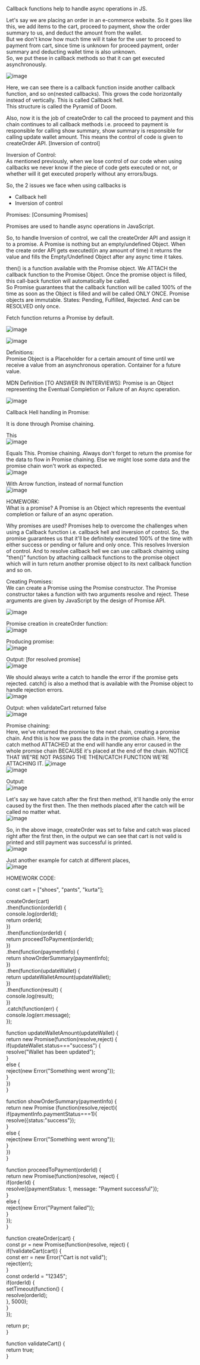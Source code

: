 Callback functions help to handle async operations in JS. 

Let's say we are placing an order in an e-commerce website. So it goes like this, we add items to the cart, proceed to payment, show the order summary to us, and deduct the amount from the wallet.  
But we don't know how much time will it take for the user to proceed to payment from cart, since time is unknown for proceed payment, order summary and deducting wallet time is also unknown.  
So, we put these in callback methods so that it can get executed asynchronously. 

![image](https://github.com/Gayathri229/JavaScript/assets/60467364/628f6599-c2df-43e2-9994-e7508a3a07c7)

Here, we can see there is a callback function inside another callback function, and so on(nested callbacks). This grows the code horizontally instead of vertically. This is called Callback hell.  
This structure is called the Pyramid of Doom.  

Also, now it is the job of createOrder to call the proceed to payment and this chain continues to all callback methods i.e. proceed to payment is responsible for calling show summary, show summary is responsible for calling update wallet amount. This means the control of code is given to createOrder API. [Inversion of control]


Inversion of Control:  
As mentioned previously, when we lose control of our code when using callbacks we never know if the piece of code gets executed or not, or whether will it get executed properly without any errors/bugs. 



So, the 2 issues we face when using callbacks is 
- Callback hell
- Inversion of control


Promises: [Consuming Promises]  

Promises are used to handle async operations in JavaScript.

So, to handle Inversion of control, we call the createOrder API and assign it to a promise. A Promise is nothing but an empty/undefined Object. When the create order API gets executed(in any amount of time) it returns the value and fills the Empty/Undefined Object after any async time it takes.

then() is a function available with the Promise object. We ATTACH the callback function to the Promise Object. Once the promise object is filled, this call-back function will automatically be called.  
So Promise guarantees that the callback function will be called 100% of the time as soon as the Object is filled and will be called ONLY ONCE. Promise objects are immutable.
States: Pending, Fulfilled, Rejected. And can be RESOLVED only once.  

Fetch function returns a Promise by default. 

![image](https://github.com/Gayathri229/JavaScript/assets/60467364/5def2e39-14e9-4433-8d75-b0155b14dfe0)



![image](https://github.com/Gayathri229/JavaScript/assets/60467364/0c08c015-cd2a-42f7-b708-aa756a550967)


Definitions:  
Promise Object is a Placeholder for a certain amount of time until we receive a value from an asynchronous operation.
Container for a future value.  


MDN Definition [TO ANSWER IN INTERVIEWS]: Promise is an Object representing the Eventual Completion or Failure of an Async operation.

![image](https://github.com/Gayathri229/JavaScript/assets/60467364/893ec340-92ab-4154-a47f-2b403cdcfb02)


Callback Hell handling in Promise:

It is done through Promise chaining. 

This  
![image](https://github.com/Gayathri229/JavaScript/assets/60467364/6dca7740-06cc-42fe-a75b-bbd8f3bac6f1)

Equals  This. Promise chaining. Always don't forget to return the promise for the data to flow in Promise chaining. Else we might lose some data and the promise chain won't work as expected.  
![image](https://github.com/Gayathri229/JavaScript/assets/60467364/93f48e84-b0b6-4434-8bcb-bfc7906e6925)

With Arrow function, instead of normal function   
![image](https://github.com/Gayathri229/JavaScript/assets/60467364/e4a1636a-a60c-4101-b126-616624ed513c)


HOMEWORK:  
What is a promise? A Promise is an Object which represents the eventual completion or failure of an async operation.  
  
Why promises are used? Promises help to overcome the challenges when using a Callback function i.e. callback hell and inversion of control. So, the promise guarantees us that it'll be definitely executed 100% of the time with either success or pending or failure and only once. This resolves Inversion of control. And to resolve callback hell we can use callback chaining using "then()" function by attaching callback functions to the promise object which will in turn return another promise object to its next callback function and so on.


  


Creating Promises:  
We can create a Promise using the Promise constructor. The Promise constructor takes a function with two arguments resolve and reject. These arguments are given by JavaScript by the design of Promise API.

![image](https://github.com/Gayathri229/JavaScript/assets/60467364/78fff741-400a-4417-87c4-a53014e65b38)

Promise creation in createOrder function:  
![image](https://github.com/Gayathri229/JavaScript/assets/60467364/6fff0aff-44d4-42ce-835f-dc73574bbaf8)

Producing promise:  
![image](https://github.com/Gayathri229/JavaScript/assets/60467364/a2afd384-b038-4489-8b82-b1a48425f15a)
  
Output: [for resolved promise]  
![image](https://github.com/Gayathri229/JavaScript/assets/60467364/8ab31980-326f-41d9-a349-e509503f593b)


We should always write a catch to handle the error if the promise gets rejected. catch() is also a method that is available with the Promise object to handle rejection errors.  
![image](https://github.com/Gayathri229/JavaScript/assets/60467364/55588ae1-7ee9-4dce-8831-16825ee39869)  
  
Output: when validateCart returned false  
![image](https://github.com/Gayathri229/JavaScript/assets/60467364/1cfc4dff-935a-4f56-a3ff-212167681b24)


Promise chaining:  
Here, we've returned the promise to the next chain, creating a promise chain. And this is how we pass the data in the promise chain. Here, the catch method ATTACHED at the end will handle any error caused in the whole promise chain BECAUSE it's placed at the end of the chain. NOTICE THAT WE"RE NOT PASSING THE THEN/CATCH FUNCTION WE'RE ATTACHING IT.
![image](https://github.com/Gayathri229/JavaScript/assets/60467364/8972ff35-9dcd-466f-93e9-962a47a817de)  
![image](https://github.com/Gayathri229/JavaScript/assets/60467364/c9a6c8a5-c617-4725-9a27-e0d0044f56cf)

Output:  
![image](https://github.com/Gayathri229/JavaScript/assets/60467364/62381991-9d3e-442a-98eb-e99afea25230)


Let's say we have catch after the first then method, it'll handle only the error caused by the first then. The then methods placed after the catch will be called no matter what.  
![image](https://github.com/Gayathri229/JavaScript/assets/60467364/83831e1e-c502-4c72-ba96-e23d815f06e1)

So, in the above image, createOrder was set to false and catch was placed right after the first then, in the output we can see that cart is not valid is printed and still payment was successful is printed.  
![image](https://github.com/Gayathri229/JavaScript/assets/60467364/5e467e9a-266d-4adb-81af-94441423996a)


Just another example for catch at different places,  
![image](https://github.com/Gayathri229/JavaScript/assets/60467364/f4ed80d0-f631-46b9-9602-078367bef974)
   
  
  
HOMEWORK CODE:  
  
const cart = ["shoes", "pants", "kurta"];  
  
createOrder(cart)  
 .then(function(orderId) {  
  console.log(orderId);  
  return orderId;  
})  
 .then(function(orderId) {  
  return proceedToPayment(orderId);  
 })  
 .then(function(paymentInfo) {  
  return showOrderSummary(paymentInfo);  
 })  
 .then(function(updateWallet) {  
  return updateWalletAmount(updateWallet);  
 })  
 .then(function(result) {  
  console.log(result);  
 })  
  .catch(function(err) {  
 console.log(err.message);  
});  

function updateWalletAmount(updateWallet) {  
 return new Promise(function(resolve,reject) {  
  if(updateWallet.status==="success") {  
   resolve("Wallet has been updated");  
  }  
  else {  
   reject(new Error("Something went wrong"));  
  }  
 })  
}  


function showOrderSummary(paymentInfo) {  
 return new Promise (function(resolve,reject){  
  if(paymentInfo.paymentStatus===1){  
   resolve({status:"success"});  
  }  
  else {  
   reject(new Error("Something went wrong"));  
  }  
 })  
}  

function proceedToPayment(orderId) {  
 return new Promise(function(resolve, reject) {  
  if(orderId) {  
   resolve({paymentStatus: 1, message: "Payment successful"});  
  }  
  else {  
   reject(new Error("Payment failed"));  
  }  
 });  
}  

function createOrder(cart) {  
 const pr = new Promise(function(resolve, reject) {  
  if(!validateCart(cart)) {  
   const err = new Error("Cart is not valid");  
   reject(err);  
  }  
  const orderId = "12345";  
  if(orderId) {  
   setTimeout(function() {  
       resolve(orderId);  
   }, 5000);  
  }  
 });  

 return pr;  
}  

function validateCart() {  
 return true;  
}  
